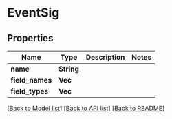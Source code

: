 # EventSig

## Properties

Name | Type | Description | Notes
------------ | ------------- | ------------- | -------------
**name** | **String** |  | 
**field_names** | **Vec<String>** |  | 
**field_types** | **Vec<String>** |  | 

[[Back to Model list]](../README.md#documentation-for-models) [[Back to API list]](../README.md#documentation-for-api-endpoints) [[Back to README]](../README.md)


